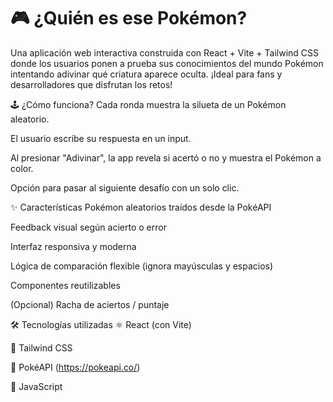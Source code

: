 # 🎮 ¿Quién es ese Pokémon?

Una aplicación web interactiva construida con React + Vite + Tailwind CSS donde los usuarios ponen a prueba sus conocimientos del mundo Pokémon intentando adivinar qué criatura aparece oculta. ¡Ideal para fans y desarrolladores que disfrutan los retos!

🕹️ ¿Cómo funciona?
Cada ronda muestra la silueta de un Pokémon aleatorio.

El usuario escribe su respuesta en un input.

Al presionar "Adivinar", la app revela si acertó o no y muestra el Pokémon a color.

Opción para pasar al siguiente desafío con un solo clic.

✨ Características
Pokémon aleatorios traídos desde la PokéAPI

Feedback visual según acierto o error

Interfaz responsiva y moderna

Lógica de comparación flexible (ignora mayúsculas y espacios)

Componentes reutilizables

(Opcional) Racha de aciertos / puntaje

🛠️ Tecnologías utilizadas
⚛️ React (con Vite)

🎨 Tailwind CSS

🔗 PokéAPI (https://pokeapi.co/)

🧠 JavaScript
